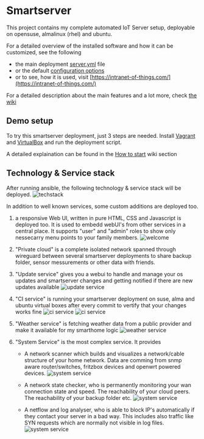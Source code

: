 # Smartserver

This project contains my complete automated IoT Server setup, deployable on opensuse, almalinux (rhel) and ubuntu.

For a detailed overview of the installed software and how it can be customized, see the following

* the main deployment [server.yml](https://github.com/HolgerHees/smartserver/blob/master/server.yml) file
* or the default [configuration options](https://github.com/HolgerHees/smartserver/blob/master/config/default.yml)
* or to see, how it is used, visit [https://intranet-of-things.com/](https://intranet-of-things.com/)

For a detailed description about the main features and a lot more, check [the wiki](https://github.com/HolgerHees/smartserver/wiki)

## Demo setup

To try this smartserver deployment, just 3 steps are needed. Install [Vagrant](https://www.vagrantup.com/) and [VirtualBox](https://www.virtualbox.org/) and run the deployment script.

A detailed explaination can be found in the [How to start](https://github.com/HolgerHees/smartserver/wiki/Setup) wiki section

## Technology & Service stack

After running ansible, the following technology & service stack will be deployed.
![techstack](./doc/techstack.jpg)

In addition to well known services, some custom additions are deployed too.


1. a responsive Web UI, written in pure HTML, CSS and Javascript is deployed too. It is used to embedd webUI's from other services in a central place. It supports "user" and "admin" roles to show only nessecarry menu points to your family members.
![welcome](./doc/welcome.jpg)

2. "Private cloud" is a complete isolated network spanned through wireguard between several smartserver deployments to share backup folder, sensor messurements or other data with friends.

3. "Update service" gives you a webui to handle and manage your os updates and smartserver changes and getting notified if there are new updates available
![update service](./doc/update_service.jpg)

4. "CI service" is running your smartserver deployment on suse, alma and ubuntu virtual boxes after every commit to vertify that your changes works fine
![ci service](./doc/ci_service_1.jpg)
![ci service](./doc/ci_service_2.jpg)

5. "Weather service" is fetching weather data from a public provider and make it available for my smarthome logic
![weather service](./doc/weather_service.jpg)

6. "System Service" is the most complex service. It provides
    - A network scanner which builds and visualizes a network/cable structure of your home network. Data are comming from snmp aware router/switches, fritzbox devices and openwrt powered devices.
    ![system service](./doc/system_service_network_structure.jpg)

    - A network state checker, who is permanently monitoring your wan connection state and speed. The reachability of your cloud peers. The reachability of your backup folder etc.
    ![system service](./doc/system_service_network_state.jpg)

    - A netflow and log analyser, who is able to block IP's automatically if they contact your server in a bad way. This includes also traffic like SYN requests which are normally not visible in log files.
    ![system service](./doc/system_service_network_traffic.jpg)
